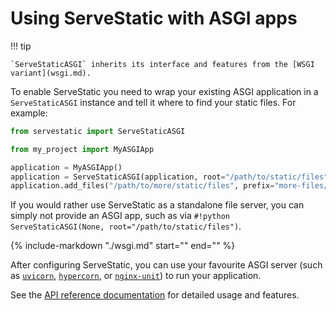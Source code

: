 # Using ServeStatic with ASGI apps

!!! tip

    `ServeStaticASGI` inherits its interface and features from the [WSGI variant](wsgi.md).

To enable ServeStatic you need to wrap your existing ASGI application in a `ServeStaticASGI` instance and tell it where to find your static files. For example:

```python
from servestatic import ServeStaticASGI

from my_project import MyASGIApp

application = MyASGIApp()
application = ServeStaticASGI(application, root="/path/to/static/files")
application.add_files("/path/to/more/static/files", prefix="more-files/")
```

If you would rather use ServeStatic as a standalone file server, you can simply not provide an ASGI app, such as via `#!python ServeStaticASGI(None, root="/path/to/static/files")`.

{% include-markdown "./wsgi.md" start="<!--shared-desc-start-->" end="<!--shared-desc-end-->" %}

After configuring ServeStatic, you can use your favourite ASGI server (such as [`uvicorn`](https://pypi.org/project/uvicorn/), [`hypercorn`](https://pypi.org/project/Hypercorn/), or [`nginx-unit`](https://unit.nginx.org/)) to run your application.

See the [API reference documentation](servestatic-asgi.md) for detailed usage and features.
